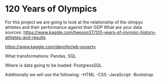 # 120 Years of Olympics
For this project we are going to look at the relationship of the olimpyc athletes and their performance against their GDP 
What are your data sources:
 https://www.kaggle.com/heesoo37/120-years-of-olympic-history-athletes-and-results

 https://www.kaggle.com/danofer/wb-poverty


What transformations: Pandas, SQL


Where is data going to be loaded: PostgressSQL

Additionally we wiil use the following:
-HTML
-CSS
-JavaScript
-Bootstrap